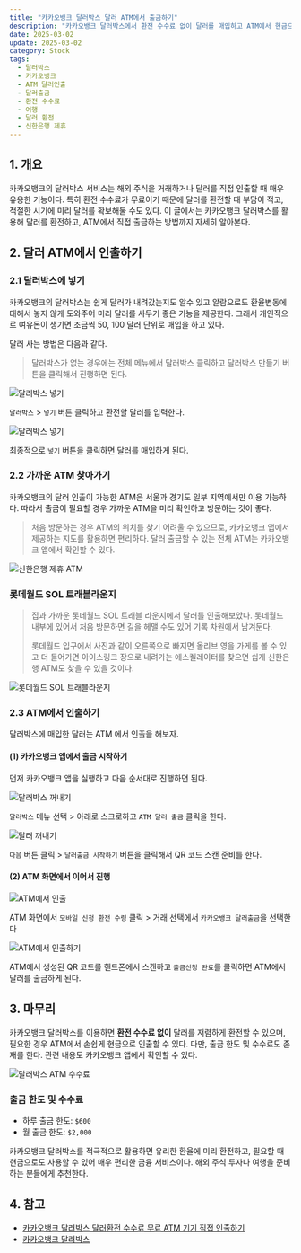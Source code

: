 ```yaml
---
title: "카카오뱅크 달러박스 달러 ATM에서 출금하기"
description: "카카오뱅크 달러박스에서 환전 수수료 없이 달러를 매입하고 ATM에서 현금으로 출금하는 방법을 상세히 안내하며, 달러박스 넣기, ATM 위치 확인, QR코드 스캔을 통한 출금 절차와 출금 한도(하루 $600, 월 $2,000)를 설명합니다."
date: 2025-03-02
update: 2025-03-02
category: Stock
tags:
  - 달러박스
  - 카카오뱅크
  - ATM 달러인출
  - 달러출금
  - 환전 수수료
  - 여행
  - 달러 환전
  - 신한은행 제휴
---
```


## 1. 개요

카카오뱅크의 달러박스 서비스는 해외 주식을 거래하거나 달러를 직접 인출할 때 매우 유용한 기능이다. 특히 환전 수수료가 무료이기 때문에 달러를 환전할 때 부담이 적고, 적절한 시기에 미리 달러를 확보해둘 수도 있다. 이 글에서는 카카오뱅크 달러박스를 활용해 달러를 환전하고, ATM에서 직접 출금하는 방법까지 자세히 알아본다.

## 2. 달러 ATM에서 인출하기

### 2.1 달러박스에 넣기

카카오뱅크의 달러박스는 쉽게 달러가 내려갔는지도 알수 있고 알람으로도 환율변동에 대해서 놓지 않게 도와주어 미리 달러를 사두기 좋은 기능을 제공한다. 그래서 개인적으로 여유돈이 생기면 조금씩 50, 100 달러 단위로 매입을 하고 있다.

달러 사는 방법은 다음과 같다.

> 달러박스가 없는 경우에는 전체 메뉴에서 달러박스 클릭하고 달러박스 만들기 버튼을 클릭해서 진행하면 된다.

![달러박스 넣기](image-20250302201417929.png)

`달러박스` > `넣기` 버튼 클릭하고 환전할 달러를 입력한다.

![달러박스 넣기](image-20250302201439046.png)

최종적으로 `넣기` 버튼을 클릭하면 달러를 매입하게 된다.

### 2.2 가까운 ATM 찾아가기

카카오뱅크의 달러 인출이 가능한 ATM은 서울과 경기도 일부 지역에서만 이용 가능하다. 따라서 출금이 필요할 경우 가까운 ATM을 미리 확인하고 방문하는 것이 좋다.

> 처음 방문하는 경우 ATM의 위치를 찾기 어려울 수 있으므로, 카카오뱅크 앱에서 제공하는 지도를 활용하면 편리하다. 달러 출금할 수 있는 전체 ATM는 카카오뱅크 앱에서 확인할 수 있다.

![신한은행 제휴 ATM](image-20250302201727301.png)

### 롯데월드 SOL 트래블라운지

> 집과 가까운 롯데월드 SOL 트래블 라운지에서 달러를 인출해보았다. 롯데월드 내부에 있어서 처음 방문하면 길을 헤맬 수도 있어 기록 차원에서 남겨둔다.
>
> 롯데월드 입구에서 사진과 같이 오른쪽으로 빠지면 올리브 영을 가게를 볼 수 있고 더 들어가면 아이스링크 장으로 내려가는 에스켈레이터를 찾으면 쉽게 신한은행 ATM도 찾을 수 있을 것이다.

![롯데월드 SOL 트래블라운지](image-20250302201838040.png)

### 2.3 ATM에서 인출하기

달러박스에 매입한 달러는 ATM 에서 인출을 해보자.

#### (1) 카카오뱅크 앱에서 출금 시작하기

먼저 카카오뱅크 앱을 실행하고 다음 순서대로 진행하면 된다.

![달러박스 꺼내기](image-20250302202257799.png)

`달러박스` 메뉴 선택 > 아래로 스크로하고 `ATM 달러 출금` 클릭을 한다.

![달러 꺼내기](image-20250302202337403.png)

`다음` 버튼 클릭 > `달러출금 시작하기` 버튼을 클릭해서 QR 코드 스캔 준비를 한다.

#### (2) ATM 화면에서 이어서 진행

![ATM에서 인출](image-20250302202356622.png)

ATM 화면에서 `모바일 신청 환전 수령` 클릭 > 거래 선택에서 `카카오뱅크 달러출금`을 선택한다

![ATM에서 인출하기](image-20250302202412615.png)

ATM에서 생성된 QR 코드를 핸드폰에서 스캔하고 `출금신청 완료`를 클릭하면 ATM에서 달러를 출금하게 된다.

## 3. 마무리

카카오뱅크 달러박스를 이용하면 **환전 수수료 없이** 달러를 저렴하게 환전할 수 있으며, 필요한 경우 ATM에서 손쉽게 현금으로 인출할 수 있다. 다만, 출금 한도 및 수수료도 존재를 한다. 관련 내용도 카카오뱅크 앱에서 확인할 수 있다.

![달러박스 ATM 수수료](image-20250302202435305.png)

### 출금 한도 및 수수료

- 하루 출금 한도: `$600`
- 월 출금 한도: `$2,000`

카카오뱅크 달러박스를 적극적으로 활용하면 유리한 환율에 미리 환전하고, 필요할 때 현금으로도 사용할 수 있어 매우 편리한 금융 서비스이다. 해외 주식 투자나 여행을 준비하는 분들에게 추천한다.

## 4. 참고

- [카카오뱅크 달러박스 달러환전 수수료 무료 ATM 기기 직접 인출하기](https://blog.naver.com/heunggeuli/223499833456?trackingCode=rss)
- [카카오뱅크 달러박스](https://www.kakaobank.com/products/dollarbox)
